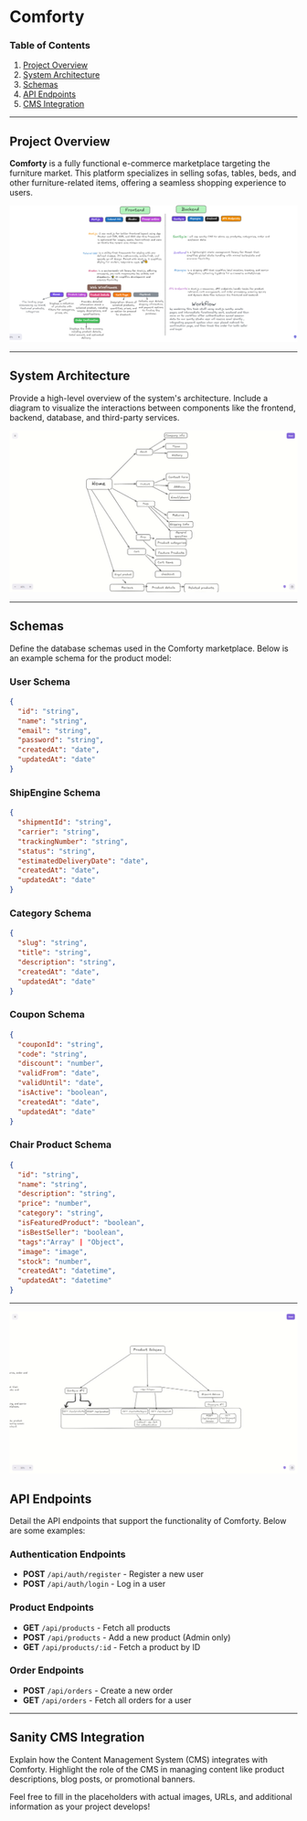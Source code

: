 # Comforty

### Table of Contents

1. [Project Overview](#project-overview)
2. [System Architecture](#system-architecture)
3. [Schemas](#schemas)
4. [API Endpoints](#api-endpoints)
5. [CMS Integration](#cms-integration)

---

## Project Overview

**Comforty** is a fully functional e-commerce marketplace targeting the furniture market. This platform specializes in selling sofas, tables, beds, and other furniture-related items, offering a seamless shopping experience to users.

![Technical Foundation](./images/technicalfoundation.png)

---

## System Architecture

Provide a high-level overview of the system's architecture. Include a diagram to visualize the interactions between components like the frontend, backend, database, and third-party services.

![System Architecture](./images/system_structure.png)

---

## Schemas

Define the database schemas used in the Comforty marketplace. Below is an example schema for the product model:

<!-- ### Product Schema

```json
{
  "id": "string",
  "name": "string",
  "description": "string",
  "price": "number",
  "category": "string",
  "images": ["string"],
  "stock": "number",
  "createdAt": "date",
  "updatedAt": "date"
}
``` -->

### User Schema

```json
{
  "id": "string",
  "name": "string",
  "email": "string",
  "password": "string",
  "createdAt": "date",
  "updatedAt": "date"
}
```

### ShipEngine Schema

```json
{
  "shipmentId": "string",
  "carrier": "string",
  "trackingNumber": "string",
  "status": "string",
  "estimatedDeliveryDate": "date",
  "createdAt": "date",
  "updatedAt": "date"
}
```

### Category Schema

```json
{
  "slug": "string",
  "title": "string",
  "description": "string",
  "createdAt": "date",
  "updatedAt": "date"
}
```

### Coupon Schema

```json
{
  "couponId": "string",
  "code": "string",
  "discount": "number",
  "validFrom": "date",
  "validUntil": "date",
  "isActive": "boolean",
  "createdAt": "date",
  "updatedAt": "date"
}
```

### Chair Product Schema

```json
{
  "id": "string",
  "name": "string",
  "description": "string",
  "price": "number",
  "category": "string",
  "isFeaturedProduct": "boolean",
  "isBestSeller": "boolean",
  "tags":"Array" | "Object",
  "image": "image",
  "stock": "number",
  "createdAt": "datetime",
  "updatedAt": "datetime"
}
```

---

![API Endpoints](./images/apiendpoints.png)

## API Endpoints

Detail the API endpoints that support the functionality of Comforty. Below are some examples:

### Authentication Endpoints

- **POST** `/api/auth/register` - Register a new user
- **POST** `/api/auth/login` - Log in a user

### Product Endpoints

- **GET** `/api/products` - Fetch all products
- **POST** `/api/products` - Add a new product (Admin only)
- **GET** `/api/products/:id` - Fetch a product by ID

### Order Endpoints

- **POST** `/api/orders` - Create a new order
- **GET** `/api/orders` - Fetch all orders for a user

---

## Sanity CMS Integration

Explain how the Content Management System (CMS) integrates with Comforty. Highlight the role of the CMS in managing content like product descriptions, blog posts, or promotional banners.

Feel free to fill in the placeholders with actual images, URLs, and additional information as your project develops!
